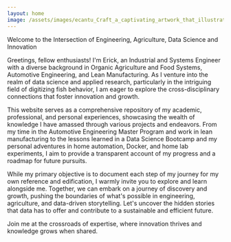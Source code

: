 ```yaml
---
layout: home
image: /assets/images/ecantu_Craft_a_captivating_artwork_that_illustrates_the_fusion__c8e70261-dc44-4cdb-accb-00d61ea5b16f.png
---
```


Welcome to the Intersection of Engineering, Agriculture, Data Science and Innovation

Greetings, fellow enthusiasts! I'm Erick, an Industrial and Systems Engineer with a diverse background in Organic Agriculture and Food Systems, Automotive Engineering, and Lean Manufacturing. As I venture into the realm of data science and applied research, particularly in the intriguing field of digitizing fish behavior, I am eager to explore the cross-disciplinary connections that foster innovation and growth.

This website serves as a comprehensive repository of my academic, professional, and personal experiences, showcasing the wealth of knowledge I have amassed through various projects and endeavors. From my time in the Automotive Engineering Master Program and work in lean manufacturing to the lessons learned in a Data Science Bootcamp and my personal adventures in home automation, Docker, and home lab experiments, I aim to provide a transparent account of my progress and a roadmap for future pursuits.

While my primary objective is to document each step of my journey for my own reference and edification, I warmly invite you to explore and learn alongside me. Together, we can embark on a journey of discovery and growth, pushing the boundaries of what's possible in engineering, agriculture, and data-driven storytelling. Let's uncover the hidden stories that data has to offer and contribute to a sustainable and efficient future.

Join me at the crossroads of expertise, where innovation thrives and knowledge grows when shared.
